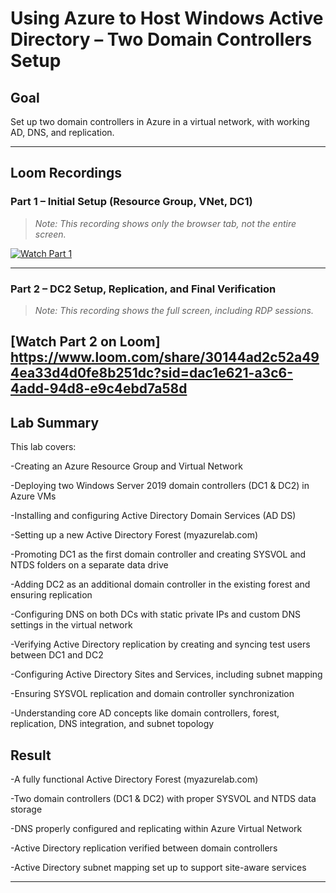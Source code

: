 # Using Azure to Host Windows Active Directory – Two Domain Controllers Setup

## Goal
Set up two domain controllers in Azure in a virtual network, with working AD, DNS, and replication.

---

## Loom Recordings

### Part 1 – Initial Setup (Resource Group, VNet, DC1)
> _Note: This recording shows only the browser tab, not the entire screen._ 

[![Watch Part 1](https://cdn.loom.com/sessions/thumbnails/589ef51df3874eb7bb7bac3fbea1f47f-with-play.jpg)](https://www.loom.com/share/589ef51df3874eb7bb7bac3fbea1f47f)

---

### Part 2 – DC2 Setup, Replication, and Final Verification
> _Note: This recording shows the full screen, including RDP sessions._

[Watch Part 2 on Loom] https://www.loom.com/share/30144ad2c52a494ea33d4d0fe8b251dc?sid=dac1e621-a3c6-4add-94d8-e9c4ebd7a58d
---

## Lab Summary

This lab covers:

-Creating an Azure Resource Group and Virtual Network

-Deploying two Windows Server 2019 domain controllers (DC1 & DC2) in Azure VMs

-Installing and configuring Active Directory Domain Services (AD DS)

-Setting up a new Active Directory Forest (myazurelab.com)

-Promoting DC1 as the first domain controller and creating SYSVOL and NTDS folders on a separate data drive

-Adding DC2 as an additional domain controller in the existing forest and ensuring replication

-Configuring DNS on both DCs with static private IPs and custom DNS settings in the virtual network

-Verifying Active Directory replication by creating and syncing test users between DC1 and DC2

-Configuring Active Directory Sites and Services, including subnet mapping

-Ensuring SYSVOL replication and domain controller synchronization

-Understanding core AD concepts like domain controllers, forest, replication, DNS integration, and subnet topology


## Result

-A fully functional Active Directory Forest (myazurelab.com)

-Two domain controllers (DC1 & DC2) with proper SYSVOL and NTDS data storage

-DNS properly configured and replicating within Azure Virtual Network

-Active Directory replication verified between domain controllers

-Active Directory subnet mapping set up to support site-aware services

---

